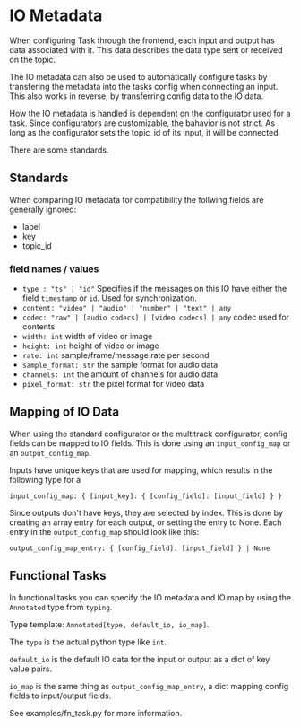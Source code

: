 # IO Metadata
When configuring Task through the frontend, each input and output has data associated with it. This data describes the data type sent or received on the topic.

The IO metadata can also be used to automatically configure tasks by transfering the metadata into the tasks config when connecting an input. This also works in reverse, by transferring config data to the IO data.

How the IO metadata is handled is dependent on the configurator used for a task. Since configurators are customizable, the bahavior is not strict. As long as the configurator sets the topic_id of its input, it will be connected.

There are some standards.

## Standards

When comparing IO metadata for compatibility the follwing fields are generally ignored:
- label
- key
- topic_id

### field names / values
- `type : "ts" | "id"` Specifies if the messages on this IO have either the field `timestamp` or `id`. Used for synchronization. 
- `content: "video" | "audio" | "number" | "text" | any`
- `codec: "raw" | [audio codecs] | [video codecs] | any` codec used for contents
- `width: int` width of video or image
- `height: int` height of video or image
- `rate: int` sample/frame/message rate per second
- `sample_format: str` the sample format for audio data
- `channels: int` the amount of channels for audio data
- `pixel_format: str` the pixel format for video data

## Mapping of IO Data
When using the standard configurator or the multitrack configurator, config fields can be mapped to IO fields. This is done using an `input_config_map` or an `output_config_map`. 

Inputs have unique keys that are used for mapping, which results in the following 
type for a 

`input_config_map: { [input_key]: { [config_field]: [input_field] } }`

Since outputs don't have keys, they are selected by index. This is done by creating an array entry for each output, or setting the entry to None. Each entry in the `output_config_map` should look like this:

`output_config_map_entry: { [config_field]: [input_field] } | None`

## Functional Tasks
In functional tasks you can specify the IO metadata and IO map by using the `Annotated` type from `typing`.

Type template: `Annotated[type, default_io, io_map]`.

The `type` is the actual python type like `int`.

`default_io` is the default IO data for the input or output as a dict of key value pairs.

`io_map` is the same thing as `output_config_map_entry`, a dict mapping config fields to input/output fields.

See examples/fn_task.py for more information.